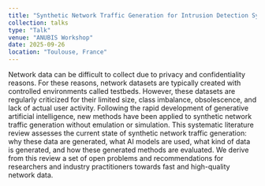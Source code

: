 ```yaml
---
title: "Synthetic Network Traffic Generation for Intrusion Detection Systems: a Systematic Literature Review"
collection: talks
type: "Talk"
venue: "ANUBIS Workshop"
date: 2025-09-26
location: "Toulouse, France"
---
```


Network data can be difficult to collect due to privacy and confidentiality reasons. For these reasons, network datasets are typically created with controlled environments called testbeds. However, these datasets are regularly criticized for their limited size, class imbalance, obsolescence, and lack of actual user activity. Following the rapid development of generative artificial intelligence, new methods have been applied to synthetic network traffic generation without emulation or simulation. This systematic literature review assesses the current state of synthetic network traffic generation: why these data are generated, what AI models are used, what kind of data is generated, and how these generated methods are evaluated. We derive from this review a set of open problems and recommendations for researchers and industry practitioners towards fast and high-quality network data.
